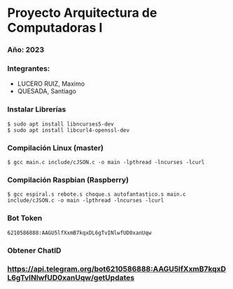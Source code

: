 # Proyecto Arquitectura de Computadoras I

### Año: 2023

### Integrantes:

- LUCERO RUIZ, Maximo
- QUESADA, Santiago

### Instalar Librerías

```
$ sudo apt install libncurses5-dev
$ sudo apt install libcurl4-openssl-dev
```

### Compilación Linux (master)

```
$ gcc main.c include/cJSON.c -o main -lpthread -lncurses -lcurl
```

### Compilación Raspbian (Raspberry)

```
$ gcc espiral.s rebote.s choque.s autofantastico.s main.c include/cJSON.c -o main -lpthread -lncurses -lcurl
```

### Bot Token

```
6210586888:AAGU5lfXxmB7kqxDL6gTvINlwfUD0xanUqw
```

### Obtener ChatID

### https://api.telegram.org/bot6210586888:AAGU5lfXxmB7kqxDL6gTvINlwfUD0xanUqw/getUpdates
